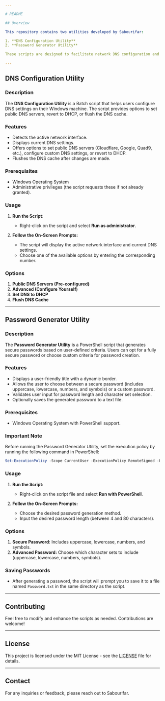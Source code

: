 ```yaml
---

# README

## Overview

This repository contains two utilities developed by Sabourifar: 

1. **DNS Configuration Utility**
2. **Password Generator Utility**

These scripts are designed to facilitate network DNS configuration and secure password generation, respectively.

---
```


## DNS Configuration Utility

### Description

The **DNS Configuration Utility** is a Batch script that helps users configure DNS settings on their Windows machine. The script provides options to set public DNS servers, revert to DHCP, or flush the DNS cache.

### Features
- Detects the active network interface.
- Displays current DNS settings.
- Offers options to set public DNS servers (Cloudflare, Google, Quad9, etc.), configure custom DNS settings, or revert to DHCP.
- Flushes the DNS cache after changes are made.

### Prerequisites
- Windows Operating System
- Administrative privileges (the script requests these if not already granted).

### Usage

1. **Run the Script:**
   - Right-click on the script and select **Run as administrator**.

2. **Follow the On-Screen Prompts:**
   - The script will display the active network interface and current DNS settings.
   - Choose one of the available options by entering the corresponding number.

### Options
1. **Public DNS Servers (Pre-configured)**
2. **Advanced (Configure Yourself)**
3. **Set DNS to DHCP**
4. **Flush DNS Cache**

---

## Password Generator Utility

### Description

The **Password Generator Utility** is a PowerShell script that generates secure passwords based on user-defined criteria. Users can opt for a fully secure password or choose custom criteria for password creation.

### Features
- Displays a user-friendly title with a dynamic border.
- Allows the user to choose between a secure password (includes uppercase, lowercase, numbers, and symbols) or a custom password.
- Validates user input for password length and character set selection.
- Optionally saves the generated password to a text file.

### Prerequisites
- Windows Operating System with PowerShell support.

### Important Note

Before running the Password Generator Utility, set the execution policy by running the following command in PowerShell:

```powershell
Set-ExecutionPolicy -Scope CurrentUser -ExecutionPolicy RemoteSigned -Force
```

### Usage

1. **Run the Script:**
   - Right-click on the script file and select **Run with PowerShell**.

2. **Follow the On-Screen Prompts:**
   - Choose the desired password generation method.
   - Input the desired password length (between 4 and 80 characters).

### Options
1. **Secure Password:** Includes uppercase, lowercase, numbers, and symbols.
2. **Advanced Password:** Choose which character sets to include (uppercase, lowercase, numbers, symbols).

### Saving Passwords
- After generating a password, the script will prompt you to save it to a file named `Password.txt` in the same directory as the script.

---

## Contributing

Feel free to modify and enhance the scripts as needed. Contributions are welcome!

---

## License

This project is licensed under the MIT License - see the [LICENSE](LICENSE) file for details.

---

## Contact

For any inquiries or feedback, please reach out to Sabourifar.
